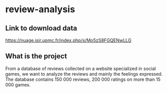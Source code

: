 # review-analysis

## Link to download data

<https://nuage.isir.upmc.fr/index.php/s/Mo5zS8FGQENwLLG>

## What is the project

From a database of reviews collected on a website specialized in social games, we want to analyze the reviews and mainly the feelings expressed. The database contains 150 000 reviews,
200 000 ratings on more than 15 000 games.
